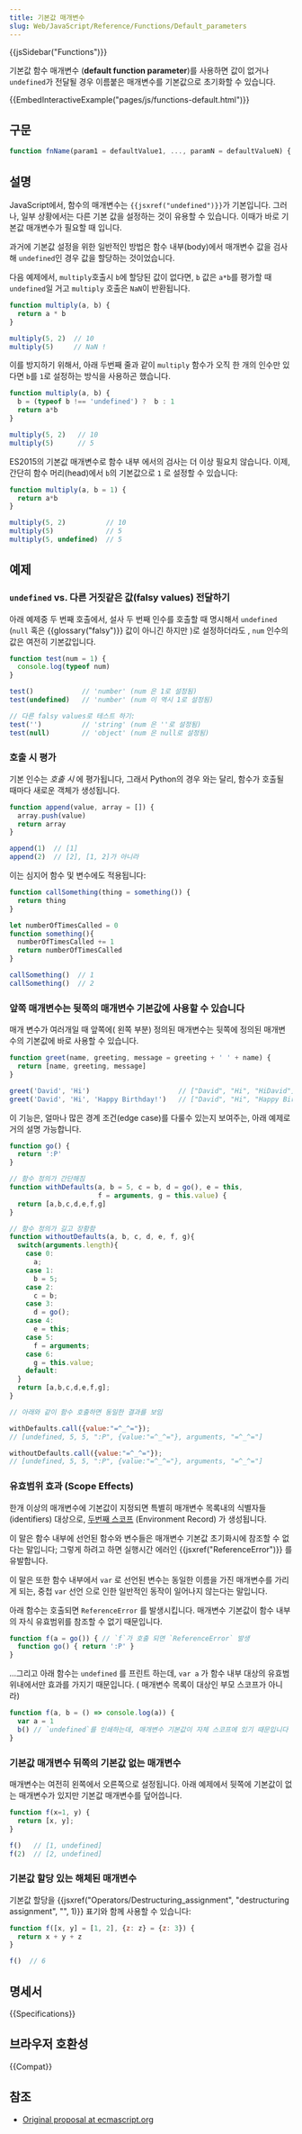 ```yaml
---
title: 기본값 매개변수
slug: Web/JavaScript/Reference/Functions/Default_parameters
---
```


{{jsSidebar("Functions")}}

기본값 함수 매개변수 (**default function parameter**)를 사용하면 값이 없거나 `undefined`가 전달될 경우 이름붙은 매개변수를 기본값으로 초기화할 수 있습니다.

{{EmbedInteractiveExample("pages/js/functions-default.html")}}

## 구문

```js
function fnName(param1 = defaultValue1, ..., paramN = defaultValueN) { ... }
```

## 설명

JavaScript에서, 함수의 매개변수는 `{{jsxref("undefined")}}`가 기본입니다. 그러나, 일부 상황에서는 다른 기본 값을 설정하는 것이 유용할 수 있습니다. 이때가 바로 기본값 매개변수가 필요할 때 입니다.

과거에 기본값 설정을 위한 일반적인 방법은 함수 내부(body)에서 매개변수 값을 검사해 `undefined`인 경우 값을 할당하는 것이었습니다.

다음 예제에서, `multiply`호출시 `b`에 할당된 값이 없다면, `b` 값은 `a*b`를 평가할 때 `undefined`일 거고 `multiply` 호출은 `NaN`이 반환됩니다.

```js
function multiply(a, b) {
  return a * b
}

multiply(5, 2)  // 10
multiply(5)     // NaN !
```

이를 방지하기 위해서, 아래 두번째 줄과 같이 `multiply` 함수가 오직 한 개의 인수만 있다면 `b`를 `1`로 설정하는 방식을 사용하곤 했습니다.

```js
function multiply(a, b) {
  b = (typeof b !== 'undefined') ?  b : 1
  return a*b
}

multiply(5, 2)   // 10
multiply(5)      // 5
```

ES2015의 기본값 매개변수로 함수 내부 에서의 검사는 더 이상 필요치 않습니다. 이제, 간단히 함수 머리(head)에서 `b`의 기본값으로 `1` 로 설정할 수 있습니다:

```js
function multiply(a, b = 1) {
  return a*b
}

multiply(5, 2)          // 10
multiply(5)             // 5
multiply(5, undefined)  // 5
```

## 예제

### `undefined` vs. 다른 거짓같은 값(falsy values) 전달하기

아래 예제중 두 번째 호출에서, 설사 두 번째 인수를 호출할 때 명시해서 `undefined` (`null` 혹은 {{glossary("falsy")}} 값이 아니긴 하지만 )로 설정하더라도 , `num` 인수의 값은 여전히 기본값입니다.

```js
function test(num = 1) {
  console.log(typeof num)
}

test()            // 'number' (num 은 1로 설정됨)
test(undefined)   // 'number' (num 이 역시 1로 설정됨)

// 다른 falsy values로 테스트 하기:
test('')          // 'string' (num 은 ''로 설정됨)
test(null)        // 'object' (num 은 null로 설정됨)
```

### 호출 시 평가

기본 인수는 _호출_ _시_ 에 평가됩니다, 그래서 Python의 경우 와는 달리, 함수가 호출될 때마다 새로운 객체가 생성됩니다.

```js
function append(value, array = []) {
  array.push(value)
  return array
}

append(1)  // [1]
append(2)  // [2], [1, 2]가 아니라
```

이는 심지어 함수 및 변수에도 적용됩니다:

```js
function callSomething(thing = something()) {
  return thing
}

let numberOfTimesCalled = 0
function something(){
  numberOfTimesCalled += 1
  return numberOfTimesCalled
}

callSomething()  // 1
callSomething()  // 2
```

### 앞쪽 매개변수는 뒷쪽의 매개변수 기본값에 사용할 수 있습니다

매개 변수가 여러개일 때 앞쪽에( 왼쪽 부분) 정의된 매개변수는 뒷쪽에 정의된 매개변수의 기본값에 바로 사용할 수 있습니다.

```js
function greet(name, greeting, message = greeting + ' ' + name) {
  return [name, greeting, message]
}

greet('David', 'Hi')                      // ["David", "Hi", "HiDavid"]
greet('David', 'Hi', 'Happy Birthday!')   // ["David", "Hi", "Happy Birthday!"]
```

이 기능은, 얼마나 많은 경계 조건(edge case)를 다룰수 있는지 보여주는, 아래 예제로 거의 설명 가능합니다.

```js
function go() {
  return ':P'
}

// 함수 정의가 간단해짐
function withDefaults(a, b = 5, c = b, d = go(), e = this,
                      f = arguments, g = this.value) {
  return [a,b,c,d,e,f,g]
}

// 함수 정의가 길고 장황함
function withoutDefaults(a, b, c, d, e, f, g){
  switch(arguments.length){
    case 0:
      a;
    case 1:
      b = 5;
    case 2:
      c = b;
    case 3:
      d = go();
    case 4:
      e = this;
    case 5:
      f = arguments;
    case 6:
      g = this.value;
    default:
  }
  return [a,b,c,d,e,f,g];
}

// 아래와 같이 함수 호출하면 동일한 결과를 보임

withDefaults.call({value:"=^_^="});
// [undefined, 5, 5, ":P", {value:"=^_^="}, arguments, "=^_^="]

withoutDefaults.call({value:"=^_^="});
// [undefined, 5, 5, ":P", {value:"=^_^="}, arguments, "=^_^="]
```

### 유효범위 효과 (Scope Effects)

한개 이상의 매개변수에 기본값이 지정되면 특별히 매개변수 목록내의 식별자들(identifiers) 대상으로, [두번째 스코프](https://tc39.es/ecma262/#sec-functiondeclarationinstantiation) (Environment Record) 가 생성됩니다.

이 말은 함수 내부에 선언된 함수와 변수들은 매개변수 기본값 초기화시에 참조할 수 없다는 말입니다; 그렇게 하려고 하면 실행시간 에러인 {{jsxref("ReferenceError")}} 를 유발합니다.

이 말은 또한 함수 내부에서 `var` 로 선언된 변수는 동일한 이름을 가진 매개변수를 가리게 되는, 중첩 `var` 선언 으로 인한 일반적인 동작이 일어나지 않는다는 말입니다.

아래 함수는 호출되면 `ReferenceError` 를 발생시킵니다. 매개변수 기본값이 함수 내부의 자식 유효범위를 참조할 수 없기 때문입니다.

```js example-bad
function f(a = go()) { // `f`가 호출 되면 `ReferenceError` 발생
  function go() { return ':P' }
}
```

...그리고 아래 함수는 `undefined` 를 프린트 하는데, `var a` 가 함수 내부 대상의 유효범위내에서만 효과를 가지기 때문입니다. ( 매개변수 목록이 대상인 부모 스코프가 아니라)

```js example-bad
function f(a, b = () => console.log(a)) {
  var a = 1
  b() // `undefined`를 인쇄하는데, 매개변수 기본값이 자체 스코프에 있기 때문입니다
}
```

### 기본값 매개변수 뒤쪽의 기본값 없는 매개변수

매개변수는 여전히 왼쪽에서 오른쪽으로 설정됩니다. 아래 예제에서 뒷쪽에 기본값이 없는 매개변수가 있지만 기본값 매개변수를 덮어씁니다.

```js
function f(x=1, y) {
  return [x, y];
}

f()   // [1, undefined]
f(2)  // [2, undefined]
```

### 기본값 할당 있는 해체된 매개변수

기본값 할당을 {{jsxref("Operators/Destructuring_assignment", "destructuring assignment", "", 1)}} 표기와 함께 사용할 수 있습니다:

```js
function f([x, y] = [1, 2], {z: z} = {z: 3}) {
  return x + y + z
}

f()  // 6
```

## 명세서

{{Specifications}}

## 브라우저 호환성

{{Compat}}

## 참조

- [Original proposal at ecmascript.org](http://wiki.ecmascript.org/doku.php?id=harmony:parameter_default_values)
